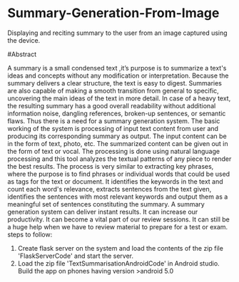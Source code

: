 # Summary-Generation-From-Image
Displaying and reciting summary to the user from an image captured using the device.

#Abstract

A summary is a small condensed text ,it’s purpose is to summarize a text's ideas and concepts without any modification or interpretation. Because the summary delivers a clear structure, the text is easy to digest. Summaries are also capable of making a smooth transition from general to specific, uncovering the main ideas of the text in more detail. In case of a heavy text, the resulting summary has a good overall readability without additional information noise, dangling references, broken-up sentences, or semantic flaws. Thus there is a need for a summary generation system. The basic working of the system is processing of input text content from user and producing its corresponding summary as output. The input content can be in the form of text, photo, etc. The summarized content can be given out in the form of text or vocal. The processing is done using natural language processing and this tool analyzes the textual patterns of any piece to render the best results. The process is very similar to extracting key phrases, where the purpose is to find phrases or individual words that could be used as tags for the text or document. It identifies the keywords in the text and count each word's relevance, extracts sentences from the text given, identifies the sentences with most relevant keywords and output them as a meaningful set of sentences constituting the summary. A summary generation system can deliver instant results. It can increase our productivity. It can become a vital part of our review sessions. It can still be a huge help when we have to review material to prepare for a test or exam.
steps to follow:
1) Create flask server on the system and load the contents of the zip file 'FlaskServerCode' and start the server.
2) Load the zip file 'TextSummarisationAndroidCode' in Android studio. Build the app on phones having version >android 5.0
